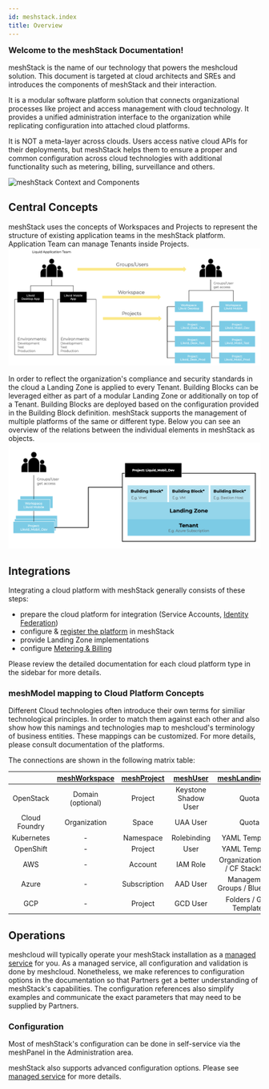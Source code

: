```yaml
---
id: meshstack.index
title: Overview
---
```


<h3 style="margin-top: 0">Welcome to the meshStack Documentation!</h3>

meshStack is the name of our technology that powers the meshcloud solution. This document is targeted at cloud architects and SREs and introduces the components of meshStack and their interaction.

It is a modular software platform solution that connects organizational processes like project and access management with cloud technology. It provides a unified administration interface to the organization while replicating configuration into attached cloud platforms.

It is NOT a meta-layer across clouds. Users access native cloud APIs for their deployments, but meshStack helps them to ensure a proper and common configuration across cloud technologies with additional functionality such as metering, billing, surveillance and others.

![meshStack Context and Components](assets/meshstack-chart.svg)

## Central Concepts

meshStack uses the concepts of Workspaces and Projects to represent the structure of existing application teams in the meshStack platform. Application Team can manage Tenants inside Projects. 
![meshModel](assets/OrgStructure.png)

In order to reflect the organization's compliance and security standards in the cloud a Landing Zone is applied to every Tenant. Building Blocks can be leveraged either as part of a modular Landing Zone or additionally on top of a Tenant. Building Blocks are deployed based on the configuration provided in the Building Block definition. 
meshStack supports the management of multiple platforms of the same or different type. Below you can see an overview of the relations between the individual elements in meshStack as objects.
![landingZones](assets/landingZone.png)

## Integrations

Integrating a cloud platform with meshStack generally consists of these steps:

- prepare the cloud platform for integration (Service Accounts, [Identity Federation](meshstack.identity-federation))
- configure & [register the platform](administration.platforms) in meshStack
- provide Landing Zone implementations
- configure [Metering & Billing](meshstack.billing)

Please review the detailed documentation for each cloud platform type in the sidebar for more details.

### meshModel mapping to Cloud Platform Concepts

Different Cloud technologies often introduce their own terms for similiar technological principles. In order to match them against each other and also show how this namings and technologies map to meshcloud's terminology of business entities.
These mappings can be customized. For more details, please consult documentation of the platforms.

The connections are shown in the following matrix table:

|               | [meshWorkspace](meshcloud.workspace) | [meshProject](meshcloud.project) | [meshUser](meshcloud.profile) | [meshLandingZone](meshcloud.landing-zones) |
| :-----------: | :---------------------------------------: | :-----------------------------------: | :--------------------------------: | :------------------------------------------: |
|   OpenStack   |             Domain (optional)             |                Project                |        Keystone Shadow User        |                    Quota                     |
| Cloud Foundry |               Organization                |                 Space                 |              UAA User              |                    Quota                     |
|  Kubernetes   |                     -                     |               Namespace               |            Rolebinding             |                YAML Templates                |
|   OpenShift   |                     -                     |                Project                |                User                |                YAML Templates                |
|      AWS      |                     -                     |                Account                |              IAM Role              |      Organization Units / CF StackSets       |
|     Azure     |                     -                     |             Subscription              |              AAD User              |        Management Groups / Blueprints        |
|      GCP      |                     -                     |                Project                |              GCD User              |           Folders / GDM Templates            |

## Operations

meshcloud will typically operate your meshStack installation as a [managed service](meshstack.managed-service) for you. As a managed service, all configuration and validation is done by meshcloud. Nonetheless, we make references to configuration options in the documentation so that Partners get a better understanding of meshStack's capabilities. The configuration references also simplify examples and communicate the exact parameters that may need to be supplied by Partners.

### Configuration

Most of meshStack's configuration can be done in self-service via the meshPanel in the Administration area.

meshStack also supports advanced configuration options. Please see [managed service](meshstack.managed-service) for more details.

